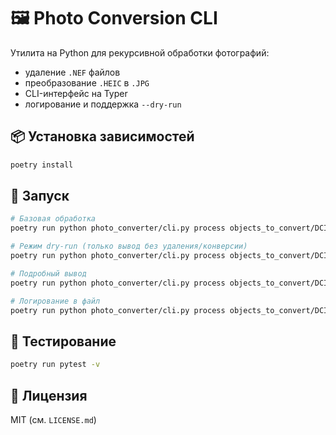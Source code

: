 # 🖼️ Photo Conversion CLI

Утилита на Python для рекурсивной обработки фотографий:
- удаление `.NEF` файлов
- преобразование `.HEIC` в `.JPG`
- CLI-интерфейс на Typer
- логирование и поддержка `--dry-run`

## 📦 Установка зависимостей

```bash
poetry install
```

## 🚀 Запуск

```bash
# Базовая обработка
poetry run python photo_converter/cli.py process objects_to_convert/DCIM

# Режим dry-run (только вывод без удаления/конверсии)
poetry run python photo_converter/cli.py process objects_to_convert/DCIM --dry-run

# Подробный вывод
poetry run python photo_converter/cli.py process objects_to_convert/DCIM -v

# Логирование в файл
poetry run python photo_converter/cli.py process objects_to_convert/DCIM --log-file=log.txt
```

## 🧪 Тестирование

```bash
poetry run pytest -v
```

## 📝 Лицензия

MIT (см. `LICENSE.md`)

